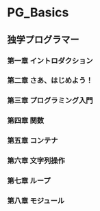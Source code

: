 # PG_Basics
## 独学プログラマー
### 第一章 イントロダクション
### 第二章 さあ、はじめよう！
### 第三章 プログラミング入門
### 第四章 関数
### 第五章 コンテナ
### 第六章 文字列操作
### 第七章 ループ
### 第八章 モジュール
